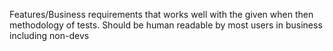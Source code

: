 Features/Business requirements that works well with the given when then methodology of tests. Should be human readable by most users in business including non-devs